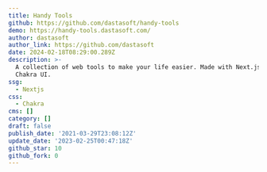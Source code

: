 ```yaml
---
title: Handy Tools
github: https://github.com/dastasoft/handy-tools
demo: https://handy-tools.dastasoft.com/
author: dastasoft
author_link: https://github.com/dastasoft
date: 2024-02-18T08:29:00.289Z
description: >-
  A collection of web tools to make your life easier. Made with Next.js and
  Chakra UI.
ssg:
  - Nextjs
css:
  - Chakra
cms: []
category: []
draft: false
publish_date: '2021-03-29T23:08:12Z'
update_date: '2023-02-25T00:47:18Z'
github_star: 10
github_fork: 0
---
```

